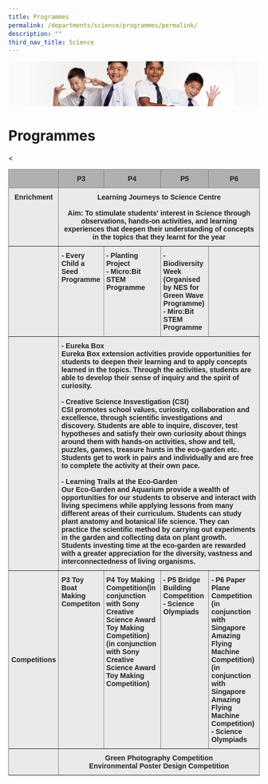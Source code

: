 ```yaml
---
title: Programmes
permalink: /departments/science/programmes/permalink/
description: ""
third_nav_title: Science
---
```

![](/images/Sub-banner2.jpg)

Programmes
==========

<style type="text/css">
.tg  {border-collapse:collapse;border-spacing:0;}
.tg td{border-color:black;border-style:solid;border-width:1px;font-family:Arial, sans-serif;font-size:14px;
  overflow:hidden;padding:10px 5px;word-break:normal;}
.tg th{border-color:black;border-style:solid;border-width:1px;font-family:Arial, sans-serif;font-size:14px;
  font-weight:normal;overflow:hidden;padding:10px 5px;word-break:normal;}
.tg .tg-hvl7{background-color:#EAEAEA;border-color:inherit;color:#222;text-align:center;vertical-align:middle}
.tg .tg-djlw{background-color:#EAEAEA;border-color:inherit;color:#222;font-weight:bold;text-align:center;vertical-align:top}
.tg .tg-ano2{background-color:#B0B0B0;border-color:inherit;color:#222;font-weight:bold;text-align:center;vertical-align:middle}
.tg .tg-xvg2{background-color:#B0B0B0;border-color:inherit;color:#222;font-weight:bold;text-align:center;vertical-align:top}
.tg .tg-7btt{border-color:inherit;font-weight:bold;text-align:center;vertical-align:top}
.tg .tg-6cvf{background-color:#EAEAEA;border-color:inherit;color:#222;text-align:center;vertical-align:top}
.tg .tg-z5wu{background-color:#EAEAEA;border-color:inherit;color:#222;font-weight:bold;text-align:left;vertical-align:top}
.tg .tg-cjod{background-color:#EAEAEA;border-color:inherit;color:#222;text-align:left;vertical-align:top}
.tg .tg-m6sy{background-color:#EAEAEA;border-color:inherit;color:#222;font-weight:bold;text-align:left;vertical-align:middle}
</style>
<table class="tg">
<thead>
  <tr>
    <th class="tg-xvg2"></th>
    <th class="tg-ano2">P3</th>
    <th class="tg-ano2"><span style="background-color:#B0B0B0">P4</span></th>
    <th class="tg-ano2"><span style="color:#222;background-color:#B0B0B0">P5</span></th>
    <<th class="tg-ano2"><span style="color:#222;background-color:#B0B0B0">P6</span></th>
  </tr>
</thead>
<tbody>
  <tr>
    <td class="tg-djlw">Enrichment</td>
    <td class="tg-djlw" colspan="4">Learning Journeys to Science Centre<br><br>Aim: To stimulate students' interest in Science through observations, hands-on activities, and learning experiences that deepen their understanding of concepts in the topics that they learnt for the year </td>
  </tr>
  <tr>
    <td class="tg-6cvf"></td>
    <td class="tg-z5wu">- Every Child a Seed Programme</td>
    <td class="tg-z5wu">- Planting Project<br>- Micro:Bit STEM Programme</td>
    <td class="tg-z5wu"><span style="font-weight:bold">- Biodiversity Week</span> (Organised by NES for Green Wave Programme)<br>- Miro:Bit STEM Programme</td>
    <td class="tg-cjod"></td>
  </tr>
  <tr>
    <td class="tg-hvl7"><span style="color:#222;background-color:#EAEAEA"> </span></td>
    <td class="tg-z5wu" colspan="4">- Eureka Box<br>Eureka Box extension activities provide opportunities for students to deepen their learning and to apply concepts learned in the topics. Through the activities, students are able to develop their sense of inquiry and the spirit of curiosity.<br><br>- Creative Science Insvestigation (CSI)<br>CSI promotes school values, curiosity, collaboration and excellence, through scientific investigations and discovery. Students are able to inquire, discover, test hypotheses and satisfy their own curiosity about things around them with hands-on activities, show and tell, puzzles, games, treasure hunts in the eco-garden etc. Students get to work in pairs and individually and are free to complete the activity at their own pace.<br><br><span style="font-weight:bold">- Learning Trails at the Eco-Garden</span><br><span style="font-weight:bold">Our Eco-Garden and Aquarium provide a wealth of opportunities for our students to observe and interact with living specimens while applying lessons from many different areas of their curriculum. Students can study plant anatomy and botanical life science.  They can practice the scientific method by carrying out experiments in the garden and collecting data on plant growth. Students investing time at the eco-garden are rewarded with a greater appreciation for the diversity, vastness and interconnectedness of living organisms.</span></td>
  </tr>
  <tr>
    <td class="tg-m6sy"><span style="color:#222;background-color:#EAEAEA"> </span>Competitions</td>
    <td class="tg-z5wu">P3 Toy Boat Making Competiton</td>
    <td class="tg-z5wu">P4 Toy Making Competition(in conjunction with Sony Creative Science Award Toy Making Competition)<br>(in conjunction with Sony Creative Science Award Toy Making Competition)</td>
    <td class="tg-z5wu">- P5 Bridge Building Competition<br>- Science Olympiads</td>
    <td class="tg-z5wu">- P6 Paper Plane Competition (in conjunction with Singapore Amazing Flying Machine Competition) <br>(in conjunction with Singapore Amazing Flying Machine Competition)<br>- Science Olympiads</td>
  </tr>
  <tr>
    <td class="tg-hvl7"><span style="color:#222;background-color:#EAEAEA"> </span></td>
    <td class="tg-djlw" colspan="4">Green Photography Competition<br>Environmental Poster Design Competition</td>
  </tr>
</tbody>
</table>